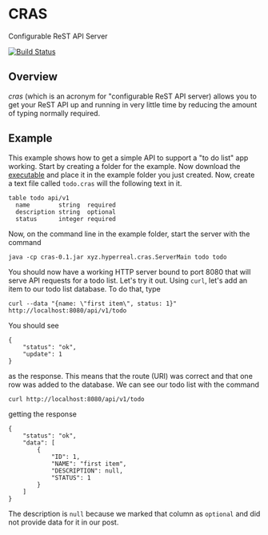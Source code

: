 CRAS
====

Configurable ReST API Server

[![Build Status](https://travis-ci.org/edadma/cras.svg?branch=dev)](https://travis-ci.org/edadma/cras)


Overview
--------

*cras* (which is an acronym for "configurable ReST API server) allows you to get your ReST API up and running in very little time by reducing the amount of typing normally required.


Example
-------

This example shows how to get a simple API to support a "to do list" app working. Start by creating a folder for the example. Now download the [executable](https://dl.bintray.com/edadma/generic/cras-0.1.jar) and place it in the example folder you just created. Now, create a text file called `todo.cras` will the following text in it.

	table todo api/v1
	  name        string  required
	  description string  optional
	  status      integer required

Now, on the command line in the example folder, start the server with the command

	java -cp cras-0.1.jar xyz.hyperreal.cras.ServerMain todo todo
	
You should now have a working HTTP server bound to port 8080 that will serve API requests for a todo list. Let's try it out. Using `curl`, let's add an item to our todo list database. To do that, type

	curl --data "{name: \"first item\", status: 1}" http://localhost:8080/api/v1/todo

You should see

	{
		"status": "ok",
		"update": 1
	}

as the response. This means that the route (URI) was correct and that one row was added to the database. We can see our todo list with the command

	curl http://localhost:8080/api/v1/todo
	
getting the response

	{
		"status": "ok",
		"data": [
			{
				"ID": 1,
				"NAME": "first item",
				"DESCRIPTION": null,
				"STATUS": 1
			}
		]
	}

The description is `null` because we marked that column as `optional` and did not provide data for it in our post.